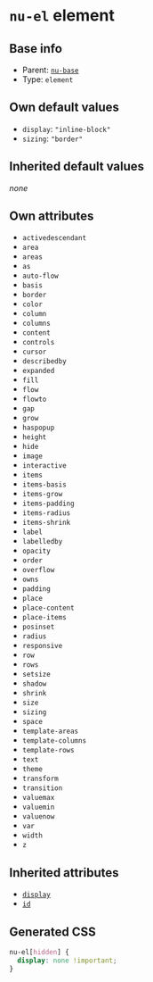# `nu-el` element

## Base info
* Parent: [`nu-base`](./nu-base.md)
* Type: `element`


## Own default values
* `display`: `"inline-block"`
* `sizing`: `"border"`

## Inherited default values
*none*


## Own attributes
* `activedescendant`
* `area`
* `areas`
* `as`
* `auto-flow`
* `basis`
* `border`
* `color`
* `column`
* `columns`
* `content`
* `controls`
* `cursor`
* `describedby`
* `expanded`
* `fill`
* `flow`
* `flowto`
* `gap`
* `grow`
* `haspopup`
* `height`
* `hide`
* `image`
* `interactive`
* `items`
* `items-basis`
* `items-grow`
* `items-padding`
* `items-radius`
* `items-shrink`
* `label`
* `labelledby`
* `opacity`
* `order`
* `overflow`
* `owns`
* `padding`
* `place`
* `place-content`
* `place-items`
* `posinset`
* `radius`
* `responsive`
* `row`
* `rows`
* `setsize`
* `shadow`
* `shrink`
* `size`
* `sizing`
* `space`
* `template-areas`
* `template-columns`
* `template-rows`
* `text`
* `theme`
* `transform`
* `transition`
* `valuemax`
* `valuemin`
* `valuenow`
* `var`
* `width`
* `z`


## Inherited attributes
* [`display`](../attributes/display.md)
* [`id`](../attributes/id.md)

## Generated CSS
```css
nu-el[hidden] {
  display: none !important;
}
```
